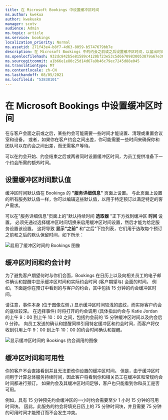 ```yaml
---
title: 在 Microsoft Bookings 中设置缓冲区时间
ms.author: kwekua
author: kwekuako
manager: scotv
audience: Admin
ms.topic: article
ms.service: bookings
localization_priority: Normal
ms.assetid: 271f43e4-b8f7-4d63-8059-b5747679bb7e
description: 在 Microsoft Bookings 中的约会之前或之后设置缓冲区时间，以留出时间清理或重置设备。
ms.openlocfilehash: 932dc842b5e81589c4120bf23e53c5d66709830053879a67e30468e72eb4e4b7
ms.sourcegitcommit: a1b66e1e80c25d14d67a9b46c79ec7245d88e045
ms.translationtype: MT
ms.contentlocale: zh-CN
ms.lasthandoff: 08/05/2021
ms.locfileid: "53838101"
---
```

# <a name="set-buffer-time-in-microsoft-bookings"></a>在 Microsoft Bookings 中设置缓冲区时间

在与客户会面之前或之后，某些约会可能需要一些时间才能设置、清理或重置会议室和设备。 或者，如果你在客户约会之间出差，你可能需要一些时间来确保你和团队可以在约会之间出差，而无需客户等待。

可以在约会开始、约会结束之后或两者同时设置缓冲区时间，为员工提供准备下一个约会所需的额外时间。

## <a name="set-buffer-time-defaults"></a>设置缓冲区时间默认值

缓冲区时间默认值在 Bookings 的 **"服务详细信息"** 页面上设置。 与此页面上设置的所有服务默认值一样，你可以编辑这些默认值，以用于特定预订以满足特定的客户需求。

可以在"服务详细信息"页面上的"默认持续时间 **选取器** "正下方找到缓冲区 **时间** 设置。 必须先通过选择缓冲区时间切换来启用缓冲区时间设置，然后才能为给定服务设置该设置。 这将导致 **显示"之前"** 和"之后"下拉列表，它们用于选取每个预订之前和之后的默认保留时间，如下所示： 

   ![启用了缓冲区时间的 Bookings 图像](../media/bookings-buffertime.png)

## <a name="buffer-time-and-appointment-timing"></a>缓冲区时间和约会计时

为了避免客户期望何时与你们会面，Bookings 在日历上以及向相关员工的电子邮件确认和提醒中显示缓冲区时间和实际约会时间 (客户期望与) 会面的时间。 例如，下面是你在预订中看到的与客户的约会，其中包括 15 分钟的约会缓冲区时间。

请注意，事件本身 (位于图像左侧，) 显示缓冲区时间较浅的底纹，而实际客户约会的底纹较深。 在选择事件) 时将打开的约会调用 (具体指出约会与 Katie Jordan 的上午 9：00 到上午 10：00 之间，包括约会前的 15 分钟缓冲区时间以及约会后 0 分钟。 向员工发送的确认和提醒同样引用特定缓冲区和约会时间，而客户将仅收到引用上午 9：00 到上午 10：00 的约会时间确认和提醒。

   ![显示缓冲区时间的 Bookings 约会调用的图像](../media/bookings-buffertime-callout.png)

## <a name="buffer-time-and-availability"></a>缓冲区时间和可用性

你的客户不会直接看到并且无法更改你设置的缓冲区时间。 但是，由于缓冲区时间用于计算总体服务持续时间，因此客户将看到你和相关员工在缓冲区和常规约会时间都进行预订。 如果约会及其缓冲区时间足够，客户也只能看到你和员工是否可用。

例如，具有 15 分钟预先约会缓冲区的一小时约会需要至少 1 小时 15 分钟的可用时间块。 因此，此服务的约会将填充日历上的 75 分钟时间块，并且需要 75 分钟的可用时间才能预订而不会发生冲突。
